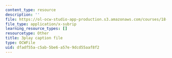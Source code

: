 ```yaml
---
content_type: resource
description: ''
file: https://ol-ocw-studio-app-production.s3.amazonaws.com/courses/18-01sc-single-variable-calculus-fall-2010/dfadf55ac5ab5be6a57e9dcd55aaf8f2_YN7k_bXXggY.vtt
file_type: application/x-subrip
learning_resource_types: []
resourcetype: Other
title: 3play caption file
type: OCWFile
uid: dfadf55a-c5ab-5be6-a57e-9dcd55aaf8f2
---
```

